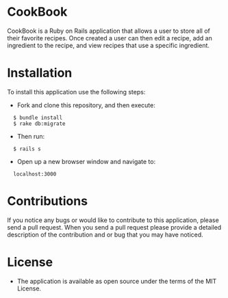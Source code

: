 # CookBook

CookBook is a Ruby on Rails application that allows a user to store all of their favorite recipes. Once created a user can then edit a recipe, add an ingredient to the recipe, and view recipes that use a specific ingredient.


# Installation
To install this application use the following steps:
  * Fork and clone this repository, and then execute:
  ```  
    $ bundle install
    $ rake db:migrate

  ```

  * Then run:
  ```
    $ rails s
  ```
  * Open up a new browser window and navigate to:
  ```
    localhost:3000
  ```
# Contributions
If you notice any bugs or would like to contribute to this application, please send a pull request. When you send a pull request please provide a detailed description of the contribution and or bug that you may have noticed.

# License
  * The application is available as open source under the terms of the MIT License.
